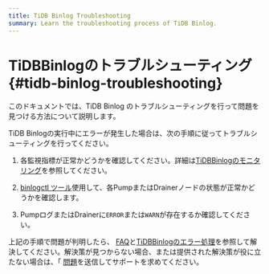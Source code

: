 ```yaml
---
title: TiDB Binlog Troubleshooting
summary: Learn the troubleshooting process of TiDB Binlog.
---
```


# TiDBBinlogのトラブルシューティング {#tidb-binlog-troubleshooting}

このドキュメントでは、TiDB Binlog のトラブルシューティングを行って問題を見つける方法について説明します。

TiDB Binlogの実行中にエラーが発生した場合は、次の手順に従ってトラブルシューティングを行ってください。

1.  各監視指標が正常かどうかを確認してください。詳細は[TiDBBinlogのモニタリング](/tidb-binlog/monitor-tidb-binlog-cluster.md)を参照してください。

2.  [binlogctl ツール](/tidb-binlog/binlog-control.md)使用して、各PumpまたはDrainerノードの状態が正常かどうかを確認します。

3.  PumpログまたはDrainerに`ERROR`または`WARN`が存在するか確認してください。

上記の手順で問題が判明したら、 [FAQ](/tidb-binlog/tidb-binlog-faq.md)と[TiDBBinlogのエラー処理](/tidb-binlog/handle-tidb-binlog-errors.md)を参照して解決してください。解決策が見つからない場合、または提供された解決策が役に立たない場合は、「 [問題](https://github.com/pingcap/tidb-binlog/issues)を送信してサポートを求めてください。
